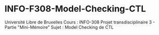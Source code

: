 # INFO-F308-Model-Checking-CTL

Université Libre de Bruxelles 
Cours : INFO-308 Projet transdisciplinaire 3 - Partie "Mini-Mémoire"
Sujet : Model Checking de CTL
